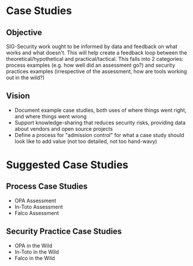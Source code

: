 # Case Studies

## Objective

SIG-Security work ought to be informed by data and feedback on what works and what doesn't.
This will help create a feedback loop between the theoretical/hypothetical and practical/tactical.
This falls into 2 categories: process examples (e.g. how well did an assessment go?) and security practices examples (irrespective of the assessment, how are tools working out in the wild?)

## Vision
* Document example case studies, both uses of where things went right, and where things went wrong
* Support knowledge-sharing that reduces security risks, providing data about vendors and open source projects
* Define a process for "admission control" for what a case study should look like to add value (not too detailed, not too hand-wavy)

# Suggested Case Studies

## Process Case Studies
* OPA Assessment
* In-Toto Assessment
* Falco Assessment

## Security Practice Case Studies
* OPA in the Wild
* In-Toto in the Wild
* Falco in the Wild
